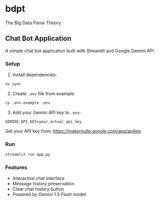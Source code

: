 # bdpt
The Big Data Parse Theory

## Chat Bot Application

A simple chat bot application built with Streamlit and Google Gemini API.

### Setup

1. Install dependencies:
```bash
uv sync
```

2. Create `.env` file from example:
```bash
cp .env.example .env
```

3. Add your Gemini API key to `.env`:
```
GEMINI_API_KEY=your_actual_api_key
```

Get your API key from: https://makersuite.google.com/app/apikey

### Run

```bash
streamlit run app.py
```

### Features

- Interactive chat interface
- Message history preservation
- Clear chat history button
- Powered by Gemini 1.5 Flash model
